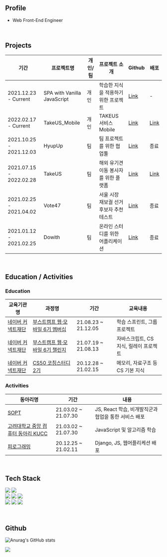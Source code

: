 ## Profile
* Web Front-End Engineer
<br>

## Projects 

|기간|프로젝트명|개인/팀|프로젝트 소개|Github|배포|
|---|---|---|---|---|---|
|2021.12.23 - Current|SPA with Vanilla JavaScript|개인|학습한 지식을 적용하기 위한 프로젝트|<a href="https://github.com/ingong/SPA-with-Vanilla-JavaScript">Link</a>|-|
|2022.02.17 - Current|TakeUS_Mobile|개인|TAKEUS 서비스 Mobile|<a href="https://github.com/ingong/TAKEUS-FRONT_MOBILE">Link</a>|<a href="https://takeus-front-mobile.vercel.app/">Link
|2021.10.25 - 2021.12.03|HyupUp|팀|팀 프로젝트를 위한 협업툴 |<a href="https://github.com/boostcampwm-2021/WEB23-HyupUp">Link</a>|종료|
|2021.07.15 - 2022.02.28|TakeUS|팀|해외 유기견 이동 봉사자를 위한 플랫폼|<a href="https://github.com/TAKE-US/TAKEUS-FRONT">Link</a>|<a href="https://take--us.web.app/">Link</a>| 
|2021.02.25 - 2021.04.02|Vote47|팀|서울 시장 재보궐 선거 후보자 추천 테스트|<a href="https://github.com/vote47-Developer/vote47">Link</a>|종료|
|2021.01.12 - 2021.02.25|Dowith|팀|온라인 스터디를 위한 어플리케이션|<a href="https://github.com/DOWITH-Developer/DOWITH">Link</a>|종료|
<br>

## Education / Activities

<h3> Education </h3>

|교육기관명|과정명|기간|교육내용|
|---|---|---|---|
|<a href="https://www.connect.or.kr/">네이버 커넥트재단</a>|<a href="https://boostcamp.connect.or.kr/program_wm.html">부스트캠프 웹·모바일 6기 멤버십</a>|21.08.23 ~ 21.12.05|학습 스프린트, 그룹 프로젝트|
|<a href="https://www.connect.or.kr/">네이버 커넥트재단</a>|<a href="https://boostcamp.connect.or.kr/program_wm.html">부스트캠프 웹·모바일 6기 챌린지</a>|21.07.19 ~ 21.08.13|자바스크립트, CS 지식, 릴레이 프로젝트|
|<a href="https://www.connect.or.kr/">네이버 커넥트재단</a>|<a href="https://www.boostcourse.org/study-cs50-2nd/">CS50 코칭스터디 2기 </a>|20.12.28 ~ 21.02.15|메모리, 자료구조 등 CS 기본 지식|


<h3>  Activities </h3>

|동아리명|기간|내용|
|---|---|---|
|<a href="http://sopt.org/wp/">SOPT</a>|21.03.02 ~ 21.07.30|JS, React 학습, 비개발직군과 협업을 통한 서비스 배포|
|<a href="https://kucc.co.kr/">고려대학교 중앙 컴퓨터 동아리 KUCC</a>|21.03.02 ~ 21.07.30|JavaScript 및 알고리즘 학습|
|<a href="https://pirogramming.com/">피로그래밍</a>|20.12.25 ~ 21.02.11|Django, JS, 웹어플리케션 배포|

<br>
 
## Tech Stack

<img src="https://img.shields.io/badge/React-61DAFB?style=flat-square&logo=React&logoColor=white"/></a>
<img src="https://img.shields.io/badge/TypeScript-3776AB?style=flat-square&logo=Typescript&logoColor=white"/></a>
<br>
<img src="https://img.shields.io/badge/JavaScript-f7df1e?style=flat-square&logo=javascript&logoColor=white"/></a>
<img src="https://img.shields.io/badge/HTML5-e34f26?style=flat-square&logo=html5&logoColor=white"/></a>
<img src="https://img.shields.io/badge/CSS3-1572B6?style=flat-square&logo=css3&logoColor=white"/></a>
<br>
<img src="https://img.shields.io/badge/Jest-C21325?style=flat-square&logo=Jest&logoColor=white"/></a>
<img src="https://img.shields.io/badge/Git-F05032?style=flat-square&logo=Git&logoColor=white"/></a>
<img src="https://img.shields.io/badge/Node.js-339933?style=flat-square&logo=Node.js&logoColor=white"/></a>
<br> 

<br> 
 

## Github 
![Anurag's GitHub stats](https://github-readme-stats.vercel.app/api?username=ingong&count_private=true&show_icons=true&theme=buefy)


<a href="https://hits.seeyoufarm.com"><img src="https://hits.seeyoufarm.com/api/count/incr/badge.svg?url=https://github.com/ingong/hit-counter&count_bg=%23FFB100&title_bg=%23555555&icon=&icon_color=%23E7E7E7&title=hits&edge_flat=false"/></a>

 
